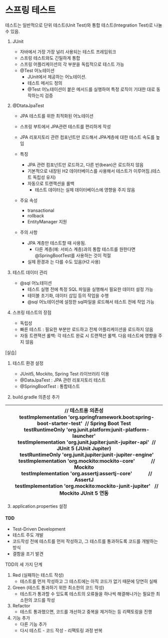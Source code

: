# 스프링 테스트

테스트는 일반적으로 단위 테스트(Unit Test)와 통합 테스트(Integration Test)로 나눌 수 있음.

1. JUnit
	- 자바에서 가장 가장 널리 사용되는 테스트 프레임워크
	- 스프링 테스트와도 긴밀하게 통합
	- 스프링 어플리케이션의 각 부분을 독립적으로 테스트 가능
	- @Test 어노테이션
		- JUnit에서 제공하는 어노테이션. 
		- 테스트 메서드 정의
		- @Test 어노테이션이 붙은 메서드를 실행하여 특정 로직이 기대한 대로 동작하는지 검증


2. @DtataJpaTest 
	- JPA 테스트를 위한 최적화된 어노테이션
	- 스프링 부트에서 JPA관련 테스트를 편리하게 작성
	- JPA 리포지토리 관련 컴포넌트만 로드해서 JPA계층에 대한 테스트 속도를 높임
	
	- 특징
		- JPA 관련 컴포넌트만 로드하고, 다른 빈(bean)은 로드하지 않음
		- 기본적으로 내장된 H2 데이터베이스를 사용해서 테스트가 이루어짐.(테스트 독립성 유지)
		- 자동으로 트랜잭션을 롤백
			- 테스트 데이터는 실제 데이터베이스에 영향을 주지 않음
    
	- 주요 속성
		- transactional
		- rollback
		- EntityManager 지원
	    
	- 주의 사항
		- JPA 계층만 테스트할 때 사용됨.
			- 다른 계층(예: 서비스 계층)과의 통합 테스트를 원한다면 @SpringBootTest를 사용하는 것이 적절
		- 실제 환경과 는 다를 수도 있음(H2 사용)    


3. 테스트 데이터 관리
	- @sql 어노테이션 
		- 테스트 실행 전에 특정 SQL 파일을 실행해서 필요한 데이터 설정 가능
		- 테이블 초기화, 데이터 삽입 등의 작업을 수행
		- @sql 어노테이션에 설정한 sql파일을 로드해서 테스트 전에 작업 가능


4. 스프링 테스트의 장점
	- 독립성
	- 빠른 테스트 : 필요한 부분만 로드하고 전체 어플리케이션을 로드하지 않음
	- 자동 트랜잭션 롤백: 각 테스트 완료 시 트랜잭션 롤백. 다음 테스트에 영향을 주지 않음

[실습]
1. 테스트 환경 설정
	- JUnit5, Mockito, Spring Test 라이브러리 이용
	- @DataJpaTest : JPA 관련 리포지토리 테스트 
	- @SpringBootTest : 통합테스트

2. build.gradle 의존성 추가

| // 테스트용 의존성  <br>    testImplementation 'org.springframework.boot:spring-boot-starter-test'  // Spring Boot Test  <br>    testRuntimeOnly 'org.junit.platform:junit-platform-launcher'  <br>    testImplementation 'org.junit.jupiter:junit-jupiter-api'  // JUnit 5 (JUnit Jupiter)  <br>    testRuntimeOnly 'org.junit.jupiter:junit-jupiter-engine'  <br>    testImplementation 'org.mockito:mockito-core'            // Mockito  <br>    testImplementation 'org.assertj:assertj-core'            // AssertJ  <br>    testImplementation 'org.mockito:mockito-junit-jupiter'   // Mockito JUnit 5 연동 |
| -------------------------------------------------------------------------------------------------------------------------------------------------------------------------------------------------------------------------------------------------------------------------------------------------------------------------------------------------------------------------------------------------------------------------------------------------------------------------------------------------------------------------------------------------------------------------------------------------------- |
3. application.properties 설정


#### TDD
- Test-Driven Development
- 테스트 주도 개발
- 코드작성 전에 테스트를 먼저 작성하고, 그 테스트를 통과하도록 코드를 개발하는 방식
- 결함을 조기 발견
    
TDD의 세 가지 단계
1. Red (실패하는 테스트 작성)
	- 테스트를 먼저 작성하고 그 테스트에는 아직 코드가 없기 때문에 당연히 실패
2. Green (테스트 통과하기 위한 최소한의 코드 작성)
	- 테스트가 통과할 수 있도록 테스트의 오류들을 하나씩 해결해나가는 필요한 최소한의 코드를 작성
3. Refactor
	- 테스트 통과했으면, 코드를 개선하고 중복을 제거하는 등 리팩토링을 진행
4. 기능 추가
	- 다른 기능 추가
	- 다시 테스트 - 코드 작성 - 리팩토링 과정 반복